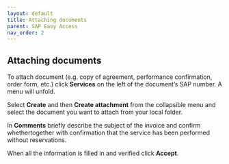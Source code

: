 ```yaml
---
layout: default
title: Attaching documents
parent: SAP Easy Access
nav_order: 2
---
```


## Attaching documents

To attach document (e.g. copy of agreement, performance confirmation, order form, etc.) click **Services** on the left of the document’s SAP number. A menu will unfold. 

Select **Create** and then **Create attachment** from the collapsible menu and select the document you want to attach from your local folder.

In **Comments** briefly describe the subject of the invoice and confirm whethertogether with confirmation that the service has been performed without reservations. 

When all the information is filled in and verified click **Accept**.
